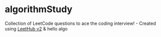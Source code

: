 # algorithmStudy
Collection of LeetCode questions to ace the coding interview! - Created using [LeetHub v2](https://github.com/arunbhardwaj/LeetHub-2.0)
& hello algo